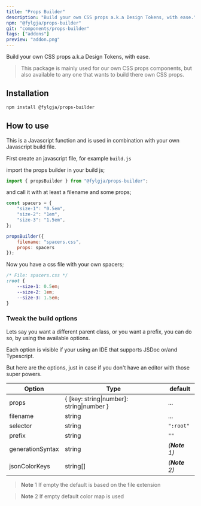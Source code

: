 ```yaml
---
title: "Props Builder"
description: "Build your own CSS props a.k.a Design Tokens, with ease."
npm: "@fylgja/props-builder"
git: "components/props-builder"
tags: ["addons"]
preview: "addon.png"
---
```


Build your own CSS props a.k.a Design Tokens, with ease.

> This package is mainly used for our own CSS props components,
> but also available to any one that wants to build there own CSS props.

## Installation

```bash
npm install @fylgja/props-builder
```

## How to use

This is a Javascript function and is used in combination with your own Javascript build file.

First create an javascript file, for example `build.js`

import the props builder in your build js;

```js
import { propsBuilder } from "@fylgja/props-builder";
```

and call it with at least a filename and some props;

```js
const spacers = {
    "size-1": "0.5em",
    "size-2": "1em",
    "size-3": "1.5em",
};

propsBuilder({
    filename: "spacers.css",
    props: spacers
});
```

Now you have a css file with your own spacers;

```css
/* File: spacers.css */
:root {
    --size-1: 0.5em;
    --size-2: 1em;
    --size-3: 1.5em;
}
```

### Tweak the build options

Lets say you want a different parent class, or you want a prefix,
you can do so, by using the available options.

Each option is visible if your using an IDE that supports JSDoc or/and Typescript.

But here are the options,
just in case if you don't have an editor with those super powers.

| Option           | Type                                      | default        |
| ---------------- | ----------------------------------------- | -------------- |
| props            | { [key: string\|number]: string\|number } | ...            |
| filename         | string                                    | ...            |
| selector         | string                                    | `":root"`      |
| prefix           | string                                    | `""`           |
| generationSyntax | string                                    | _(**Note** 1)_ |
| jsonColorKeys    | string[]                                  | _(**Note** 2)_ |

> **Note** 1 If empty the default is based on the file extension

> **Note** 2 If empty default color map is used

